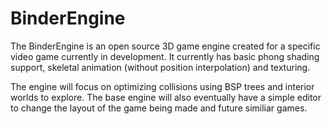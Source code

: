 # BinderEngine
The BinderEngine is an open source 3D game engine created for a specific video game currently in development.
It currently has basic phong shading support, skeletal animation (without position interpolation) and texturing.

The engine will focus on optimizing collisions using BSP trees and interior worlds to explore.
The base engine will also eventually have a simple editor to change the layout of the game being made and future similiar games.
